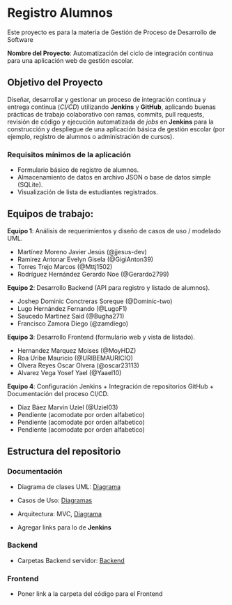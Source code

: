 # Registro Alumnos

Este proyecto es para la materia de Gestión de Proceso de Desarrollo de Software

**Nombre del Proyecto**: Automatización del ciclo de integración continua para una aplicación web de gestión escolar.


## Objetivo del Proyecto

Diseñar, desarrollar y gestionar un proceso de integración continua y entrega continua (*CI/CD*) utilizando **Jenkins** y **GitHub**, aplicando buenas prácticas de trabajo colaborativo con ramas, commits, pull requests, revisión de código y ejecución automatizada de *jobs* en **Jenkins** para la construcción y despliegue de una aplicación básica de gestión escolar (por ejemplo, registro de alumnos o administración de cursos).

### Requisitos mínimos de la aplicación

- Formulario básico de registro de alumnos.
- Almacenamiento de datos en archivo JSON o base de datos simple (SQLite).
- Visualización de lista de estudiantes registrados.

## Equipos de trabajo:

**Equipo 1**: Análisis de requerimientos y diseño de casos de uso / modelado UML.

- Martínez Moreno Javier Jesús (@jjesus-dev)
- Ramirez Antonar Evelyn Gisela (@GigiAnton39)
- Torres Trejo Marcos (@Mttj1502)
- Rodríguez Hernández Gerardo Noe (@Gerardo2799)

**Equipo 2**: Desarrollo Backend (API para registro y listado de alumnos).

- Joshep Dominic Conctreras Soreque (@Dominic-two)
- Lugo Hernández Fernando (@LugoF1)
- Saucedo Martinez Said (@Bugha271)
- Francisco Zamora Diego (@zamdiego)

**Equipo 3**: Desarrollo Frontend (formulario web y vista de listado).

- Hernandez Marquez Moises (@MoyHDZ)
- Roa Uribe Mauricio (@URIBEMAURICIO)
- Olvera Reyes Oscar Olvera (@oscar23113)
- Alvarez Vega Yosef Yael (@Yaael10)

**Equipo 4**: Configuración Jenkins + Integración de repositorios GitHub +
Documentación del proceso CI/CD.

- Diaz Báez Marvin Uziel (@Uziel03)
- Pendiente (acomodate por orden alfabetico)
- Pendiente (acomodate por orden alfabetico)
- Pendiente (acomodate por orden alfabetico)

## Estructura del repositorio

### Documentación
- Diagrama de clases UML: [Diagrama](docs/uml.png)
- Casos de Uso: [Diagramas](docs/casos-uso/diagramas)
- Arquitectura: MVC, [Diagrama](docs/DiagramaArquitectura.png)

- Agregar links para lo de **Jenkins**

### Backend

- Carpetas Backend servidor: [Backend](/src)

### Frontend

- Poner link a la carpeta del código para el Frontend

